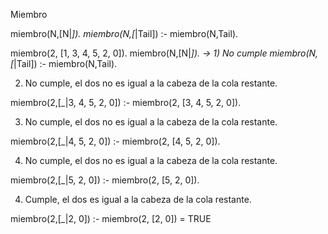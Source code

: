 Miembro 

miembro(N,[N|_]).
miembro(N,[_|Tail]) :- miembro(N,Tail).

miembro(2, [1, 3, 4, 5, 2, 0]). 
miembro(N,[N|_]).                         -> 1) No cumple
miembro(N,[_|Tail]) :- miembro(N,Tail).


2) No cumple, el dos no es igual a la cabeza de la cola restante. 

miembro(2,[_|3, 4, 5, 2, 0]) :- miembro(2, [3, 4, 5, 2, 0]).


3) No cumple, el dos no es igual a la cabeza de la cola restante. 

miembro(2,[_|4, 5, 2, 0]) :- miembro(2, [4, 5, 2, 0]).

4) No cumple, el dos no es igual a la cabeza de la cola restante. 

miembro(2,[_|5, 2, 0]) :- miembro(2, [5, 2, 0]).

4) Cumple, el dos es igual a la cabeza de la cola restante. 

miembro(2,[_|2, 0]) :- miembro(2, [2, 0]) = TRUE